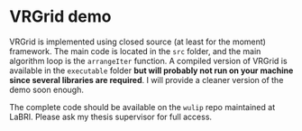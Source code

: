 # VRGrid demo

VRGrid is implemented using closed source (at least for the moment) framework.
The main code is located in the `src` folder, and the main algorithm loop is the `arrangeIter` function.
A compiled version of VRGrid is available in the `executable` folder **but will probably not run on your machine since several libraries are required**.
I will provide a cleaner version of the demo soon enough.

The complete code should be available on the `wulip` repo maintained at LaBRI. Please ask my thesis supervisor for full access.